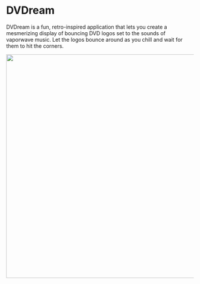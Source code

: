 # DVDream
DVDream is a fun, retro-inspired application that lets you create a mesmerizing display of bouncing DVD logos set to the sounds of vaporwave music. Let the logos bounce around as you chill and wait for them to hit the corners.

<img src="https://user-images.githubusercontent.com/76632760/222011806-3d345a63-f681-4b6e-bdeb-d5597567d55c.jpg" width=600/>

